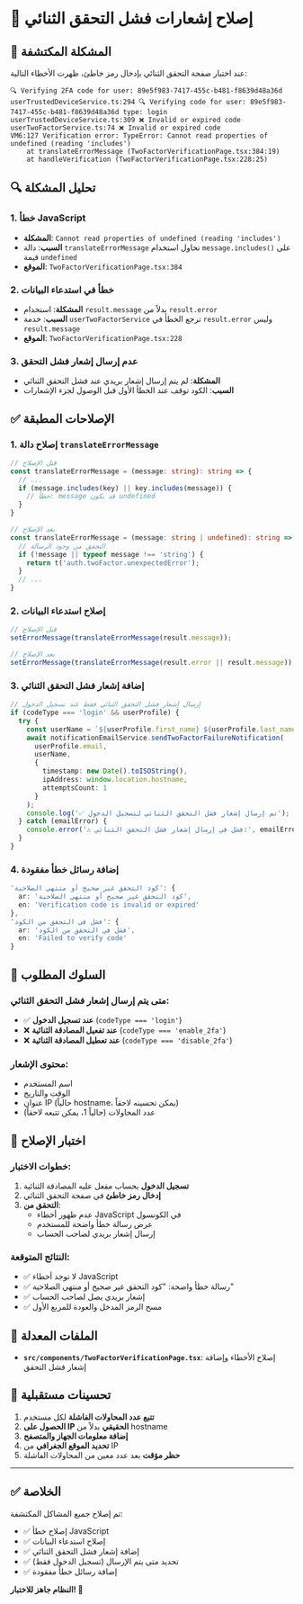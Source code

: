 # 🔧 إصلاح إشعارات فشل التحقق الثنائي

## 🐛 المشكلة المكتشفة

عند اختبار صفحة التحقق الثنائي بإدخال رمز خاطئ، ظهرت الأخطاء التالية:

```
🔍 Verifying 2FA code for user: 89e5f983-7417-455c-b481-f8639d48a36d
userTrustedDeviceService.ts:294 🔍 Verifying code for user: 89e5f983-7417-455c-b481-f8639d48a36d type: login
userTrustedDeviceService.ts:309 ❌ Invalid or expired code
userTwoFactorService.ts:74 ❌ Invalid or expired code
VM6:127 Verification error: TypeError: Cannot read properties of undefined (reading 'includes')
    at translateErrorMessage (TwoFactorVerificationPage.tsx:384:19)
    at handleVerification (TwoFactorVerificationPage.tsx:228:25)
```

## 🔍 تحليل المشكلة

### 1. خطأ JavaScript
- **المشكلة**: `Cannot read properties of undefined (reading 'includes')`
- **السبب**: دالة `translateErrorMessage` تحاول استخدام `message.includes()` على قيمة `undefined`
- **الموقع**: `TwoFactorVerificationPage.tsx:384`

### 2. خطأ في استدعاء البيانات
- **المشكلة**: استخدام `result.message` بدلاً من `result.error`
- **السبب**: خدمة `userTwoFactorService` ترجع الخطأ في `result.error` وليس `result.message`
- **الموقع**: `TwoFactorVerificationPage.tsx:228`

### 3. عدم إرسال إشعار فشل التحقق
- **المشكلة**: لم يتم إرسال إشعار بريدي عند فشل التحقق الثنائي
- **السبب**: الكود توقف عند الخطأ الأول قبل الوصول لجزء الإشعارات

## ✅ الإصلاحات المطبقة

### 1. إصلاح دالة `translateErrorMessage`

```typescript
// قبل الإصلاح
const translateErrorMessage = (message: string): string => {
  // ...
  if (message.includes(key) || key.includes(message)) {
    // خطأ: message قد يكون undefined
  }
}

// بعد الإصلاح
const translateErrorMessage = (message: string | undefined): string => {
  // التحقق من وجود الرسالة
  if (!message || typeof message !== 'string') {
    return t('auth.twoFactor.unexpectedError');
  }
  // ...
}
```

### 2. إصلاح استدعاء البيانات

```typescript
// قبل الإصلاح
setErrorMessage(translateErrorMessage(result.message));

// بعد الإصلاح
setErrorMessage(translateErrorMessage(result.error || result.message));
```

### 3. إضافة إشعار فشل التحقق الثنائي

```typescript
// إرسال إشعار فشل التحقق الثنائي فقط عند تسجيل الدخول
if (codeType === 'login' && userProfile) {
  try {
    const userName = `${userProfile.first_name} ${userProfile.last_name || ''}`.trim() || 'المستخدم';
    await notificationEmailService.sendTwoFactorFailureNotification(
      userProfile.email,
      userName,
      {
        timestamp: new Date().toISOString(),
        ipAddress: window.location.hostname,
        attemptsCount: 1
      }
    );
    console.log('✅ تم إرسال إشعار فشل التحقق الثنائي لتسجيل الدخول');
  } catch (emailError) {
    console.error('⚠️ فشل في إرسال إشعار فشل التحقق الثنائي:', emailError);
  }
}
```

### 4. إضافة رسائل خطأ مفقودة

```typescript
'كود التحقق غير صحيح أو منتهي الصلاحية': {
  ar: 'كود التحقق غير صحيح أو منتهي الصلاحية',
  en: 'Verification code is invalid or expired'
},
'فشل في التحقق من الكود': {
  ar: 'فشل في التحقق من الكود',
  en: 'Failed to verify code'
}
```

## 🎯 السلوك المطلوب

### متى يتم إرسال إشعار فشل التحقق الثنائي:
- ✅ **عند تسجيل الدخول** (`codeType === 'login'`)
- ❌ **عند تفعيل المصادقة الثنائية** (`codeType === 'enable_2fa'`)
- ❌ **عند تعطيل المصادقة الثنائية** (`codeType === 'disable_2fa'`)

### محتوى الإشعار:
- اسم المستخدم
- الوقت والتاريخ
- عنوان IP (حالياً hostname، يمكن تحسينه لاحقاً)
- عدد المحاولات (حالياً 1، يمكن تتبعه لاحقاً)

## 🧪 اختبار الإصلاح

### خطوات الاختبار:
1. **تسجيل الدخول** بحساب مفعل عليه المصادقة الثنائية
2. **إدخال رمز خاطئ** في صفحة التحقق الثنائي
3. **التحقق من**:
   - عدم ظهور أخطاء JavaScript في الكونسول
   - عرض رسالة خطأ واضحة للمستخدم
   - إرسال إشعار بريدي لصاحب الحساب

### النتائج المتوقعة:
- ✅ لا توجد أخطاء JavaScript
- ✅ رسالة خطأ واضحة: "كود التحقق غير صحيح أو منتهي الصلاحية"
- ✅ إشعار بريدي يصل لصاحب الحساب
- ✅ مسح الرمز المدخل والعودة للمربع الأول

## 📁 الملفات المعدلة

- **`src/components/TwoFactorVerificationPage.tsx`**: إصلاح الأخطاء وإضافة إشعار فشل التحقق

## 🔮 تحسينات مستقبلية

1. **تتبع عدد المحاولات الفاشلة** لكل مستخدم
2. **الحصول على IP الحقيقي** بدلاً من hostname
3. **إضافة معلومات الجهاز والمتصفح**
4. **تحديد الموقع الجغرافي** من IP
5. **حظر مؤقت** بعد عدد معين من المحاولات الفاشلة

---

## ✅ الخلاصة

تم إصلاح جميع المشاكل المكتشفة:
- ✅ إصلاح خطأ JavaScript
- ✅ إصلاح استدعاء البيانات
- ✅ إضافة إشعار فشل التحقق الثنائي
- ✅ تحديد متى يتم الإرسال (تسجيل الدخول فقط)
- ✅ إضافة رسائل خطأ مفقودة

**النظام جاهز للاختبار! 🚀**
